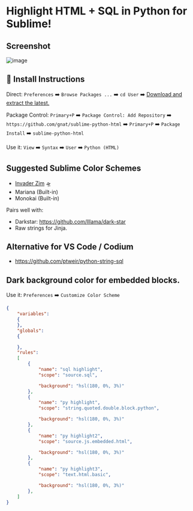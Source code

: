 # Highlight HTML + SQL in Python for Sublime!

## Screenshot

![image](https://user-images.githubusercontent.com/24665/183111942-9d6e8dc7-6b82-47fb-9492-07d25ffc6523.png)

## 🚨 Install Instructions

Direct: `Preferences` ➡️ `Browse Packages ...` ➡️ `cd User` ➡️ [Download and extract the latest.](https://github.com/gnat/sublime-python-html/archive/refs/heads/main.zip)

Package Control: `Primary+P` ➡️ `Package Control: Add Repository` ➡️ `https://github.com/gnat/sublime-python-html` ➡️ `Primary+P` ➡️ `Package Install` ➡️ `sublime-python-html`

Use it: `View` ➡️ `Syntax` ➡️ `User` ➡️ `Python (HTML)`

## Suggested Sublime Color Schemes

* [Invader Zim](https://github.com/gnat/sublime-invader-zim) 🛸
* Mariana (Built-in)
* Monokai (Built-in)

Pairs well with:
* Darkstar: https://github.com/lllama/dark-star
* Raw strings for Jinja.

## Alternative for VS Code / Codium

* https://github.com/ptweir/python-string-sql

## Dark background color for embedded blocks.

Use it: `Preferences` ➡️ `Customize Color Scheme`

```json
{
	"variables":
	{
	},
	"globals":
	{

	},
	"rules":
	[
		{
			"name": "sql highlight",
			"scope": "source.sql",

			"background": "hsl(180, 0%, 3%)"
		},
		{
			"name": "py highlight",
			"scope": "string.quoted.double.block.python",

			"background": "hsl(180, 0%, 3%)"
		},
		{
			"name": "py highlight2",
			"scope": "source.js.embedded.html",

			"background": "hsl(180, 0%, 3%)"
		},
		{
			"name": "py highlight3",
			"scope": "text.html.basic",

			"background": "hsl(180, 0%, 3%)"
		},
	]
}

```

